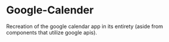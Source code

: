 # Google-Calender
Recreation of the google calendar app in its entirety (aside from components that utilize google apis).
